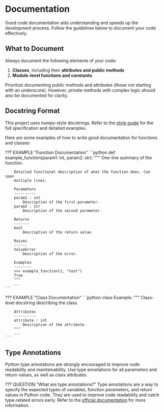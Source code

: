 # Documentation

Good code documentation aids understanding and speeds up the development process. Follow the guidelines below
to document your code effectively.

## What to Document

Always document the following elements of your code:

1. **Classes**, including their **attributes and public methods**
2. **Module-level functions and constants**

Prioritize documenting public methods and attributes (those not starting with an underscore). However, private
methods with complex logic should also be documented for clarity.

## Docstring Format

This project uses numpy-style docstrings. Refer to the [style guide](https://numpydoc.readthedocs.io/en/latest/format.html)
for the full specification and detailed examples.

Here are some examples of how to write good documentation for functions and classes:

??? EXAMPLE "Function Documentation"
    ```python
    def example_function(param1: int, param2: str):
        """
        One-line summary of the function.

        Detailed functional description of what the function does. Can span
        multiple lines.

        Parameters
        ----------
        param1 : int
            Description of the first parameter.
        param2 : str
            Description of the second parameter.

        Returns
        -------
        bool
            Description of the return value.

        Raises
        ------
        ValueError
            Description of the error.

        Examples
        --------
        >>> example_function(1, "test")
        True
        """
        ...
    ```

??? EXAMPLE "Class Documentation"
    ```python
    class Example:
        """
        Class-level docstring describing the class.

        Attributes
        ----------
        attribute : int
            Description of the attribute.
        """
        ...
    ```

## Type Annotations

Python type annotations are strongly encouraged to improve code readability and maintainability. Use type annotations
for all parameters and return values, as well as class attributes.

??? QUESTION "What are type annotations?"
    Type annotations are a way to specify the expected types of variables, function parameters, and return values
    in Python code. They are used to improve code readability and catch type-related errors early. Refer to the
    [official documentation](https://docs.python.org/3/library/typing.html) for more information.
